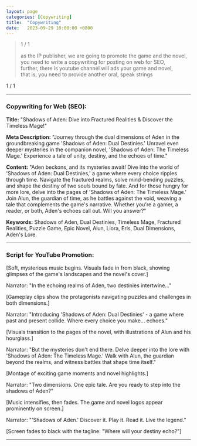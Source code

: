 ```yaml
---
layout: page
categories: [Copywriting]
title:  "Copywriting"
date:   2023-09-29 10:00:00 +0800
---
```



> 1 / 1
> 
> as the IP publisher, we are going to promote the game and the novel,  
> you need to write a copywriting for posting on web for SEO,  
> further, there is youtube channel will ads your game and novel,  
> that is, you need to provide another oral, speak strings

1 / 1

---

### Copywriting for Web (SEO):

**Title:** "Shadows of Aden: Dive into Fractured Realities & Discover the Timeless Mage!"

**Meta Description:** "Journey through the dual dimensions of Aden in the groundbreaking game 'Shadows of Aden: Dual Destinies.' Unravel even deeper mysteries in the companion novel, 'Shadows of Aden: The Timeless Mage.' Experience a tale of unity, destiny, and the echoes of time."

**Content:** "Aden beckons, and its mysteries await! Dive into the world of 'Shadows of Aden: Dual Destinies,' a game where every choice ripples through time. Navigate the fractured realms, solve mind-bending puzzles, and shape the destiny of two souls bound by fate. And for those hungry for more lore, delve into the pages of 'Shadows of Aden: The Timeless Mage.' Join Alun, the guardian of time, as he battles against the void, weaving a tale that complements the game's narrative. Whether you're a gamer, a reader, or both, Aden's echoes call out. Will you answer?"

**Keywords:** Shadows of Aden, Dual Destinies, Timeless Mage, Fractured Realities, Puzzle Game, Epic Novel, Alun, Liora, Eris, Dual Dimensions, Aden's Lore.

---

### Script for YouTube Promotion:

\[Soft, mysterious music begins. Visuals fade in from black, showing glimpses of the game's landscapes and the novel's cover.\]

Narrator: "In the echoing realms of Aden, two destinies intertwine..."

\[Gameplay clips show the protagonists navigating puzzles and challenges in both dimensions.\]

Narrator: "Introducing 'Shadows of Aden: Dual Destinies' - a game where past and present collide. Where every choice you make... echoes."

\[Visuals transition to the pages of the novel, with illustrations of Alun and his hourglass.\]

Narrator: "But the mysteries don't end there. Delve deeper into the lore with 'Shadows of Aden: The Timeless Mage.' Walk with Alun, the guardian beyond the realms, and witness battles that shape time itself."

\[Montage of exciting game moments and novel highlights.\]

Narrator: "Two dimensions. One epic tale. Are you ready to step into the shadows of Aden?"

\[Music intensifies, then fades. The game and novel logos appear prominently on screen.\]

Narrator: "'Shadows of Aden.' Discover it. Play it. Read it. Live the legend."

\[Screen fades to black with the tagline: "Where will your destiny echo?"\]

---


